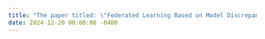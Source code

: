 ```yaml
---
title: "The paper titled: \"Federated Learning Based on Model Discrepancy and Variance Reduction\" has been accepted by the journal **TNNLS**."
date: 2024-12-20 00:00:00 -0400
---
```

